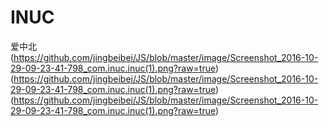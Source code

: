 # INUC
爱中北
(https://github.com/jingbeibei/JS/blob/master/image/Screenshot_2016-10-29-09-23-41-798_com.inuc.inuc(1).png?raw=true)
(https://github.com/jingbeibei/JS/blob/master/image/Screenshot_2016-10-29-09-23-41-798_com.inuc.inuc(1).png?raw=true)
(https://github.com/jingbeibei/JS/blob/master/image/Screenshot_2016-10-29-09-23-41-798_com.inuc.inuc(1).png?raw=true)
